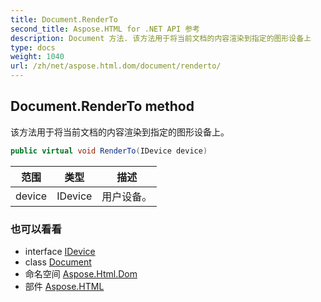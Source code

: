 ```yaml
---
title: Document.RenderTo
second_title: Aspose.HTML for .NET API 参考
description: Document 方法. 该方法用于将当前文档的内容渲染到指定的图形设备上
type: docs
weight: 1040
url: /zh/net/aspose.html.dom/document/renderto/
---
```

## Document.RenderTo method

该方法用于将当前文档的内容渲染到指定的图形设备上。

```csharp
public virtual void RenderTo(IDevice device)
```

| 范围 | 类型 | 描述 |
| --- | --- | --- |
| device | IDevice | 用户设备。 |

### 也可以看看

* interface [IDevice](../../../aspose.html.rendering/idevice/)
* class [Document](../)
* 命名空间 [Aspose.Html.Dom](../../document/)
* 部件 [Aspose.HTML](../../../)


